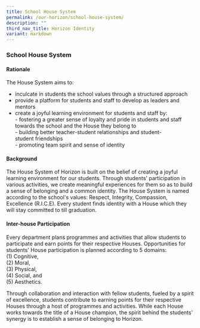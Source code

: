 ```yaml
---
title: School House System
permalink: /our-horizon/school-house-system/
description: ""
third_nav_title: Horizon Identity
variant: markdown
---
```

### **School House System**
#### **Rationale**
The House System aims to:

*   inculcate in students the school values through a structured approach
*   provide a platform for students&nbsp;and staff to develop as leaders and mentors
*   create a joyful learning environment for students&nbsp;and staff by:    
\-   fostering a greater sense of loyalty and pride in students&nbsp;and staff towards the school and the House they belong to<br>
\-   building better teacher-student&nbsp;relationships and student-student&nbsp;friendships<br>
\-   promoting team spirit and sense of identity

#### **Background**
The House System of Horizon is built on the belief of creating a joyful learning environment for our students. Through students' participation in various activities, we create meaningful experiences for them so as to build a sense of belonging and a common identity. The House System is named according to the school's values: Respect, Integrity, Compassion, Excellence (R.I.C.E). Every student finds identity with a House which they will stay committed to till graduation.

#### **Inter-house Participation**
Every department plans programmes and activities that allow students to participate and earn points for their respective Houses. Opportunities for students' House participation is planned according to 5 domains:&nbsp;<br>
(1) Cognitive,&nbsp;<br>
(2) Moral,&nbsp;<br>
(3) Physical,&nbsp;<br>
(4) Social, and&nbsp;<br>
(5) Aesthetics.

Through collaboration and interaction with fellow students, fueled by a spirit of excellence, students contribute to earning points for their respective Houses through a host of programmes and activities. While each House works towards the title of a House champion, the spirit behind the students' synergy is to establish a sense of belonging to Horizon.

